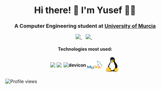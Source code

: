 <h1 align='center'>
 Hi there! 👋  I'm Yusef 👨‍💻
</h1>

<h3 align='center'>
  A Computer Engineering student at <a href="https://www.um.es/en/web/informatica/">University of Murcia</a>
</h3>
 

<p align='center'>
  
  <a href="https://www.linkedin.com/in/yusef-benarroum-marin/">
    <img src="https://img.shields.io/badge/linkedin-%230077B5.svg?&style=for-the-badge&logo=linkedin&logoColor=white" />
  </a>&nbsp;&nbsp;
  <a href="mailto:yusefbm24m@gmail.com">
    <img src="https://img.shields.io/badge/Gmail-D14836?style=for-the-badge&logo=gmail&logoColor=white" />        
  </a>&nbsp;&nbsp;  
</p>

<h4 align='center'>
 Technologies most used: <br/><br/>
  <img  align="center" src="https://img.shields.io/badge/Scala-DC322F?style=for-the-badge&logo=scala&logoColor=white" />
  <img  align="center" src="https://img.shields.io/badge/C%2B%2B-00599C?style=for-the-badge&logo=c%2B%2B&logoColor=white" />
 <img  align="center" https://img.shields.io/badge/Eclipse-2C2255?style=for-the-badge&logo=eclipse&logoColor=white />
 <img align="center" img src="https://brandslogos.com/wp-content/uploads/images/large/java-logo-1.png" alt="devicon" height="60" width="60" />
 

 <img align="center" src="https://raw.githubusercontent.com/devicons/devicon/master/icons/mysql/mysql-original-wordmark.svg" alt="devicon" height="50" width="50" />
 <img align="center" src="https://raw.githubusercontent.com/devicons/devicon/master/icons/linux/linux-original.svg" alt="devicon" height="50" width="50" />
</h4>

![Profile views](https://gpvc.arturio.dev/YusefBM) 
